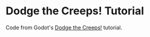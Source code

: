 # Dodge the Creeps! Tutorial
Code from Godot's [Dodge the Creeps!](https://docs.godotengine.org/en/3.3/getting_started/step_by_step/your_first_game.html) tutorial.
